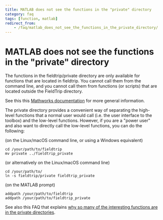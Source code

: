 ```yaml
---
title: MATLAB does not see the functions in the "private" directory
category: faq
tags: [function, matlab]
redirect_from:
    - /faq/matlab_does_not_see_the_functions_in_the_private_directory/
---
```


# MATLAB does not see the functions in the "private" directory

The functions in the fieldtrip/private directory are only available for functions that are located in fieldtrip. You cannot call them from the command line, and you cannot call them from functions (or scripts) that are located outside the FieldTrip directory.

See this this [Mathworks documentation](https://nl.mathworks.com/help/matlab/matlab_prog/private-functions.html) for more general information.

The private directory provides a convenient way of separating the high-level functions that a normal user would call (i.e. the user interface to the toolbox) and the low-level functions. However, if you are a "power user" and also want to directly call the low-level functions, you can do the following:

(on the Linux/macOS command line, or using a Windows equivalent)

    cd /your/path/to/fieldtrip
    mv private ../fieldtrip_private

(or alternatively on the Linux/macOS command line)

    cd /your/path/to/
    ln -s fieldtrip/private fieldtrip_private

(on the MATLAB prompt)

    addpath /your/path/to/fieldtrip
    addpath /your/path/to/fieldtrip_private

See also this FAQ that explains [why so many of the interesting functions are in the private directories](/faq/why_are_so_many_of_the_interesting_functions_in_the_private_directories).
